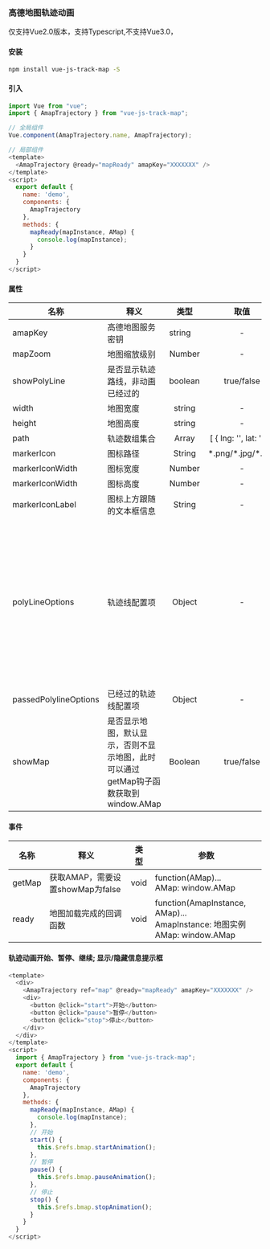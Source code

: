 ### 高德地图轨迹动画
仅支持Vue2.0版本，支持Typescript,不支持Vue3.0，
#### 安装
```bash
npm install vue-js-track-map -S
```
#### 引入

```js
import Vue from "vue";
import { AmapTrajectory } from "vue-js-track-map";

// 全局组件
Vue.component(AmapTrajectory.name, AmapTrajectory);

// 局部组件
<template>
  <AmapTrajectory @ready="mapReady" amapKey="XXXXXXX" />
</template>
<script>
  export default {
    name: 'demo',
    components: {
      AmapTrajectory
    },
    methods: {
      mapReady(mapInstance, AMap) {
        console.log(mapInstance);
      }
    }
  }
</script>
```
#### 属性
<table>
  <theader>
    <tr>
      <th>名称</th>
      <th>释义</th>
      <th>类型</th>
      <th>取值</th>
      <th>默认值</th>
    </tr>
  </theader>
  <tbody>
    <tr>
      <td>amapKey</td>
      <td>高德地图服务密钥</td>
      <td>string</td>
      <td align="center">-</td>
      <td align="center">-</td>
    </tr>
    <tr>
      <td>mapZoom</td>
      <td>地图缩放级别</td>
      <td align="center">Number</td>
      <td align="center">-</td>
      <td align="center">17</td>
    </tr>
    <tr>
      <td>showPolyLine</td>
      <td>是否显示轨迹路线，非动画已经过的</td>
      <td>boolean</td>
      <td align="center">true/false</td>
      <td align="center">true</td>
    </tr>
    <tr>
      <td>width</td>
      <td>地图宽度</td>
      <td align="center">string</td>
      <td align="center">-</td>
      <td align="center">800px</td>
    </tr>
    <tr>
      <td>height</td>
      <td>地图高度</td>
      <td align="center">string</td>
      <td align="center">-</td>
      <td align="center">400px</td>
    </tr>
    <tr>
      <td>path</td>
      <td>轨迹数组集合</td>
      <td align="center">Array</td>
      <td align="center">[ { lng: '', lat: '' } ]</td>
      <td align="center">[]</td>
    </tr>
    <tr>
      <td>markerIcon</td>
      <td>图标路径</td>
      <td align="center">String</td>
      <td align="center">*.png/*.jpg/*.svg</td>
      <td align="center">-</td>
    </tr>
    <tr>
      <td>markerIconWidth</td>
      <td>图标宽度</td>
      <td align="center">Number</td>
      <td align="center">-</td>
      <td align="center">26</td>
    </tr>
    <tr>
      <td>markerIconWidth</td>
      <td>图标高度</td>
      <td align="center">Number</td>
      <td align="center">-</td>
      <td align="center">13</td>
    </tr>
    <tr>
      <td>markerIconLabel</td>
      <td>图标上方跟随的文本框信息</td>
      <td align="center">String</td>
      <td align="center">-</td>
      <td align="center">-</td>
    </tr>
    <tr>
      <td>polyLineOptions</td>
      <td>轨迹线配置项</td>
      <td align="center">Object</td>
      <td align="center">-</td>
      <td align="center">
        {
          showDir: true, // 是否显示箭头
          strokeColor: "#28F", //线颜色
          strokeOpacity: 1, //线透明度
          strokeWeight: 6, //线宽
          strokeStyle: "dashed", //线样式
          lineCap: "round",
          geodesic: true,
        }
      </td>
    </tr>
    <tr>
      <td>passedPolylineOptions</td>
      <td>已经过的轨迹线配置项</td>
      <td align="center">Object</td>
      <td align="center">-</td>
      <td align="center">同polyLineOptions</td>
    </tr>
    <tr>
      <td>showMap</td>
      <td>是否显示地图，默认显示，否则不显示地图，此时可以通过getMap钩子函数获取到window.AMap</td>
      <td align="center">Boolean</td>
      <td align="center">true/false</td>
      <td align="center">true</td>
    </tr>
  </tbody>
</table>

#### 事件
<table>
  <theader>
    <tr>
      <th>名称</th>
      <th>释义</th>
      <th>类型</th>
      <th>参数</th>
    </tr>
  </theader>
  <tbody>
    <tr>
      <td>getMap</td>
      <td>获取AMAP，需要设置showMap为false</td>
      <td>void</td>
      <td align="left">
        function(AMap)...
        <br />
        AMap: window.AMap
      </td>
    </tr>
    <tr>
      <td>ready</td>
      <td>地图加载完成的回调函数</td>
      <td>void</td>
      <td align="left">
        function(AmapInstance, AMap)...
        <br />
        AmapInstance: 地图实例
        <br />
        AMap: window.AMap
      </td>
    </tr>
  </tbody>
</table>

#### 轨迹动画开始、暂停、继续; 显示/隐藏信息提示框

```js
<template>
  <div>
    <AmapTrajectory ref="map" @ready="mapReady" amapKey="XXXXXXX" />
    <div>
      <button @click="start">开始</button>
      <button @click="pause">暂停</button>
      <button @click="stop">停止</button>
    </div>
  </div>
</template>
<script>
  import { AmapTrajectory } from "vue-js-track-map";
  export default {
    name: 'demo',
    components: {
      AmapTrajectory
    },
    methods: {
      mapReady(mapInstance, AMap) {
        console.log(mapInstance);
      },
      // 开始
      start() {
        this.$refs.bmap.startAnimation();
      },
      // 暂停
      pause() {
        this.$refs.bmap.pauseAnimation();
      },
      // 停止
      stop() {
        this.$refs.bmap.stopAnimation();
      }
    }
  }
</script>
```